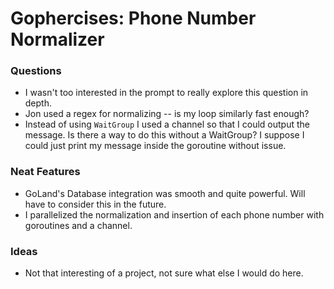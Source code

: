 # Gophercises: Phone Number Normalizer

### Questions
* I wasn't too interested in the prompt to really explore this question in depth.
* Jon used a regex for normalizing -- is my loop similarly fast enough?
* Instead of using `WaitGroup` I used a channel so that I could output the message. Is there a way to do this without a 
  WaitGroup? I suppose I could just print my message inside the goroutine without issue.


### Neat Features
* GoLand's Database integration was smooth and quite powerful. Will have to consider this in the future.
* I parallelized the normalization and insertion of each phone number with goroutines and a channel.

### Ideas
* Not that interesting of a project, not sure what else I would do here.